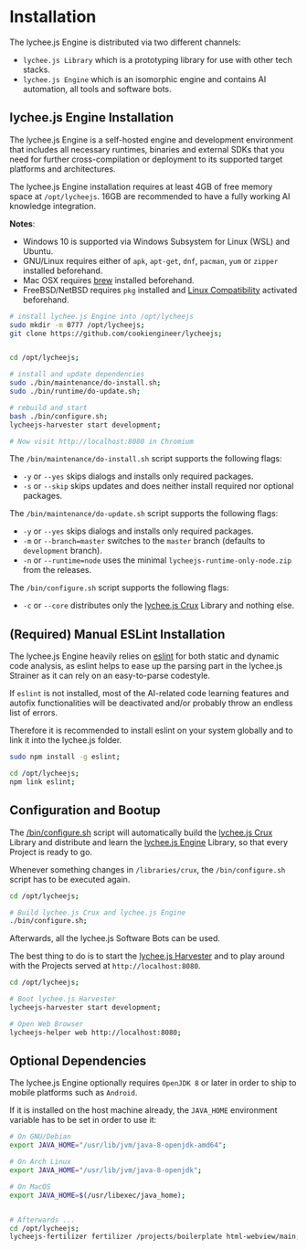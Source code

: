 
# Installation

The lychee.js Engine is distributed via two different channels:

- `lychee.js Library` which is a prototyping library for use with other tech stacks.
- `lychee.js Engine` which is an isomorphic engine and contains AI automation, all tools and software bots.


## lychee.js Engine Installation

The lychee.js Engine is a self-hosted engine and development environment
that includes all necessary runtimes, binaries and external SDKs that
you need for further cross-compilation or deployment to its supported
target platforms and architectures.

The lychee.js Engine installation requires at least 4GB of free memory
space at `/opt/lycheejs`. 16GB are recommended to have a fully working
AI knowledge integration.

**Notes**:

- Windows 10 is supported via Windows Subsystem for Linux (WSL) and Ubuntu.
- GNU/Linux requires either of `apk`, `apt-get`, `dnf`, `pacman`, `yum` or `zipper` installed beforehand.
- Mac OSX requires [brew](https://brew.sh) installed beforehand.
- FreeBSD/NetBSD requires `pkg` installed and [Linux Compatibility](https://www.freebsd.org/doc/handbook/linuxemu-lbc-install.html) activated beforehand.

```bash
# install lychee.js Engine into /opt/lycheejs
sudo mkdir -m 0777 /opt/lycheejs;
git clone https://github.com/cookiengineer/lycheejs;


cd /opt/lycheejs;

# install and update dependencies
sudo ./bin/maintenance/do-install.sh;
sudo ./bin/runtime/do-update.sh;

# rebuild and start
bash ./bin/configure.sh;
lycheejs-harvester start development;

# Now visit http://localhost:8080 in Chromium
```


The `/bin/maintenance/do-install.sh` script supports the following flags:

- `-y` or `--yes` skips dialogs and installs only required packages.
- `-s` or `--skip` skips updates and does neither install required nor optional packages.

The `/bin/maintenance/do-update.sh` script supports the following flags:

- `-y` or `--yes` skips dialogs and installs only required packages.
- `-m` or `--branch=master` switches to the `master` branch (defaults to `development` branch).
- `-n` or `--runtime=node` uses the minimal `lycheejs-runtime-only-node.zip` from the releases.

The `/bin/configure.sh` script supports the following flags:

- `-c` or `--core` distributes only the [lychee.js Crux](/libraries/crux) Library and nothing else.


## (Required) Manual ESLint Installation

The lychee.js Engine heavily relies on [eslint](https://github.com/eslint)
for both static and dynamic code analysis, as eslint helps
to ease up the parsing part in the lychee.js Strainer as
it can rely on an easy-to-parse codestyle.

If `eslint` is not installed, most of the AI-related code
learning features and autofix functionalities will be
deactivated and/or probably throw an endless list of errors.

Therefore it is recommended to install eslint on your system
globally and to link it into the lychee.js folder.

```bash
sudo npm install -g eslint;

cd /opt/lycheejs;
npm link eslint;
```

## Configuration and Bootup

The [/bin/configure.sh](/bin/configure.sh) script will
automatically build the [lychee.js Crux](/libraries/crux)
Library and distribute and learn the [lychee.js Engine](/libraries/lychee)
Library, so that every Project is ready to go.

Whenever something changes in `/libraries/crux`, the
`/bin/configure.sh` script has to be executed again.

```bash
cd /opt/lycheejs;

# Build lychee.js Crux and lychee.js Engine
./bin/configure.sh;
```

Afterwards, all the lychee.js Software Bots can be used.

The best thing to do is to start the [lychee.js Harvester](/guides/software/lycheejs-harvester.md)
and to play around with the Projects served at `http://localhost:8080`.

```bash
cd /opt/lycheejs;

# Boot lychee.js Harvester
lycheejs-harvester start development;

# Open Web Browser
lycheejs-helper web http://localhost:8080;
```

## Optional Dependencies

The lychee.js Engine optionally requires `OpenJDK 8` or later
in order to ship to mobile platforms such as `Android`.

If it is installed on the host machine already, the `JAVA_HOME`
environment variable has to be set in order to use it:

```bash
# On GNU/Debian
export JAVA_HOME="/usr/lib/jvm/java-8-openjdk-amd64";

# On Arch Linux
export JAVA_HOME="/usr/lib/jvm/java-8-openjdk";

# On MacOS
export JAVA_HOME=$(/usr/libexec/java_home);


# Afterwards ...
cd /opt/lycheejs;
lycheejs-fertilizer fertilizer /projects/boilerplate html-webview/main;
```

